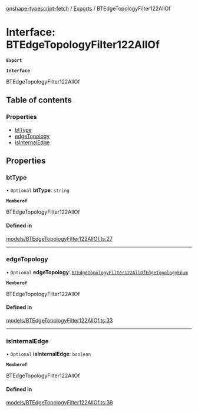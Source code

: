 [onshape-typescript-fetch](../README.md) / [Exports](../modules.md) / BTEdgeTopologyFilter122AllOf

# Interface: BTEdgeTopologyFilter122AllOf

**`Export`**

**`Interface`**

BTEdgeTopologyFilter122AllOf

## Table of contents

### Properties

- [btType](BTEdgeTopologyFilter122AllOf.md#bttype)
- [edgeTopology](BTEdgeTopologyFilter122AllOf.md#edgetopology)
- [isInternalEdge](BTEdgeTopologyFilter122AllOf.md#isinternaledge)

## Properties

### btType

• `Optional` **btType**: `string`

**`Memberof`**

BTEdgeTopologyFilter122AllOf

#### Defined in

[models/BTEdgeTopologyFilter122AllOf.ts:27](https://github.com/toebes/onshape-typescript-fetch/blob/3e11ae1/models/BTEdgeTopologyFilter122AllOf.ts#L27)

___

### edgeTopology

• `Optional` **edgeTopology**: [`BTEdgeTopologyFilter122AllOfEdgeTopologyEnum`](../modules.md#btedgetopologyfilter122allofedgetopologyenum-1)

**`Memberof`**

BTEdgeTopologyFilter122AllOf

#### Defined in

[models/BTEdgeTopologyFilter122AllOf.ts:33](https://github.com/toebes/onshape-typescript-fetch/blob/3e11ae1/models/BTEdgeTopologyFilter122AllOf.ts#L33)

___

### isInternalEdge

• `Optional` **isInternalEdge**: `boolean`

**`Memberof`**

BTEdgeTopologyFilter122AllOf

#### Defined in

[models/BTEdgeTopologyFilter122AllOf.ts:39](https://github.com/toebes/onshape-typescript-fetch/blob/3e11ae1/models/BTEdgeTopologyFilter122AllOf.ts#L39)
